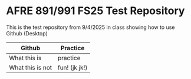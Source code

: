 # AFRE 891/991 FS25 Test Repository

This is the test repository from 9/4/2025 in class showing how to use Github (Desktop)

| Github | Practice |
|-------| ----------|
| What this is | practice |
| What this is not | fun! (jk jk!)|
